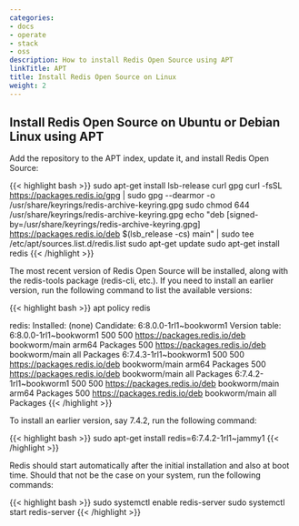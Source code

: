 ```yaml
---
categories:
- docs
- operate
- stack
- oss
description: How to install Redis Open Source using APT
linkTitle: APT
title: Install Redis Open Source on Linux
weight: 2
---
```


## Install Redis Open Source on Ubuntu or Debian Linux using APT

Add the repository to the APT index, update it, and install Redis Open Source:

{{< highlight bash >}}
sudo apt-get install lsb-release curl gpg
curl -fsSL https://packages.redis.io/gpg | sudo gpg --dearmor -o /usr/share/keyrings/redis-archive-keyring.gpg
sudo chmod 644 /usr/share/keyrings/redis-archive-keyring.gpg
echo "deb [signed-by=/usr/share/keyrings/redis-archive-keyring.gpg] https://packages.redis.io/deb $(lsb_release -cs) main" | sudo tee /etc/apt/sources.list.d/redis.list
sudo apt-get update
sudo apt-get install redis
{{< /highlight >}}

The most recent version of Redis Open Source will be installed, along with the redis-tools package (redis-cli, etc.).
If you need to install an earlier version, run the following command to list the available versions:

{{< highlight bash >}}
apt policy redis

redis:
  Installed: (none)
  Candidate: 6:8.0.0-1rl1~bookworm1
  Version table:
     6:8.0.0-1rl1~bookworm1 500
        500 https://packages.redis.io/deb bookworm/main arm64 Packages
        500 https://packages.redis.io/deb bookworm/main all Packages
     6:7.4.3-1rl1~bookworm1 500
        500 https://packages.redis.io/deb bookworm/main arm64 Packages
        500 https://packages.redis.io/deb bookworm/main all Packages
     6:7.4.2-1rl1~bookworm1 500
        500 https://packages.redis.io/deb bookworm/main arm64 Packages
        500 https://packages.redis.io/deb bookworm/main all Packages
{{< /highlight >}}

To install an earlier version, say 7.4.2, run the following command:

{{< highlight bash >}}
sudo apt-get install redis=6:7.4.2-1rl1~jammy1
{{< /highlight >}}

Redis should start automatically after the initial installation and also at boot time.
Should that not be the case on your system, run the following commands:

{{< highlight bash >}}
sudo systemctl enable redis-server
sudo systemctl start redis-server
{{< /highlight >}}

